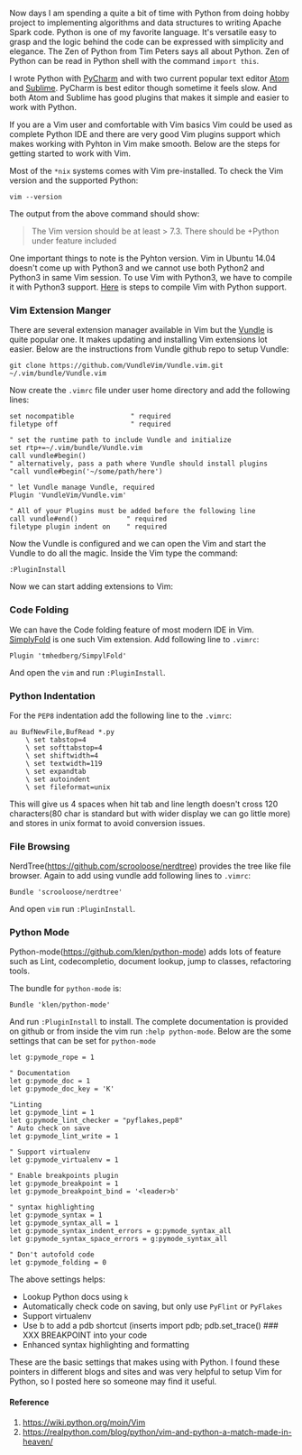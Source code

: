 Now days I am spending a quite a bit of time with Python from doing hobby project to implementing algorithms and data structures to writing Apache Spark code. Python is one of my favorite language. It's versatile easy to grasp and the logic behind the code can be expressed with simplicity and elegance. The Zen of Python from Tim Peters says all about Python. Zen of Python can be read in Python shell with the command ```import this```.

I wrote Python with [PyCharm](https://www.jetbrains.com/pycharm/) and with two current popular text editor [Atom](https://atom.io/) and [Sublime](http://www.sublimetext.com/). PyCharm is best editor though sometime it feels slow. And both Atom and Sublime has good plugins that makes it simple and easier to work with Python.

If you are a Vim user and comfortable with Vim basics Vim could be used as complete Python IDE and there are very good Vim plugins support which makes working with Pyhton in Vim make smooth. Below are the steps for getting started to work with Vim.

Most of the `*nix` systems comes with Vim pre-installed. To check the Vim version and the supported Python:
```
vim --version
```
 The output from the above command should show:

>The Vim version should be at least > 7.3.
> There should be +Python under feature included

One important things to note is the Pyhton version. Vim in Ubuntu 14.04 doesn't come up with Python3 and we cannot use both Python2 and Python3 in same Vim session. To use Vim with Python3, we have to compile it with Python3 support. [Here](http://www.xorpd.net/blog/vim_python3_install.html) is steps to compile Vim with Python support.

### Vim Extension Manger

There are several extension manager available in Vim but the [Vundle](https://github.com/VundleVim) is quite popular one. It makes updating and installing Vim extensions lot easier. Below are the instructions from Vundle github repo to setup Vundle:

```
git clone https://github.com/VundleVim/Vundle.vim.git ~/.vim/bundle/Vundle.vim
```

Now create the `.vimrc` file under user home directory and add the following lines:

```
set nocompatible              " required
filetype off                  " required

" set the runtime path to include Vundle and initialize
set rtp+=~/.vim/bundle/Vundle.vim
call vundle#begin()
" alternatively, pass a path where Vundle should install plugins
"call vundle#begin('~/some/path/here')

" let Vundle manage Vundle, required
Plugin 'VundleVim/Vundle.vim'

" All of your Plugins must be added before the following line
call vundle#end()            " required
filetype plugin indent on    " required
```

Now the Vundle is configured and we can open the Vim and start the Vundle to do all the magic. Inside the Vim type the command:
```
:PluginInstall
```

Now we can start adding extensions to Vim:

### Code Folding
We can have the Code folding feature of most modern IDE in Vim. [SimplyFold](https://github.com/tmhedberg/SimpylFold) is one such Vim extension. Add following line to `.vimrc`:
```
Plugin 'tmhedberg/SimpylFold'
```
And open the `vim` and run `:PluginInstall`.

### Python Indentation
For the `PEP8` indentation add the following line to the `.vimrc`:
```
au BufNewFile,BufRead *.py
    \ set tabstop=4
    \ set softtabstop=4
    \ set shiftwidth=4
    \ set textwidth=119
    \ set expandtab
    \ set autoindent
    \ set fileformat=unix
```
This will give us 4 spaces when hit tab and line length doesn't cross 120 characters(80 char is standard but with wider display we can go little more) and stores in unix format to avoid conversion issues.

### File Browsing
NerdTree(https://github.com/scrooloose/nerdtree) provides the tree like file browser. Again to add using vundle add following lines to `.vimrc`:
```
Bundle 'scrooloose/nerdtree'
```
And open `vim` run `:PluginInstall`.

### Python Mode
Python-mode(https://github.com/klen/python-mode) adds lots of feature such as Lint, codecompletio, document lookup, jump to classes, refactoring tools.

The bundle for `python-mode` is:
```
Bundle 'klen/python-mode'
```
And run `:PluginInstall` to install. The complete documentation is provided on github or from inside the vim run `:help python-mode`. Below are the some settings that can be set for `python-mode`
```
let g:pymode_rope = 1

" Documentation
let g:pymode_doc = 1
let g:pymode_doc_key = 'K'

"Linting
let g:pymode_lint = 1
let g:pymode_lint_checker = "pyflakes,pep8"
" Auto check on save
let g:pymode_lint_write = 1

" Support virtualenv
let g:pymode_virtualenv = 1

" Enable breakpoints plugin
let g:pymode_breakpoint = 1
let g:pymode_breakpoint_bind = '<leader>b'

" syntax highlighting
let g:pymode_syntax = 1
let g:pymode_syntax_all = 1
let g:pymode_syntax_indent_errors = g:pymode_syntax_all
let g:pymode_syntax_space_errors = g:pymode_syntax_all

" Don't autofold code
let g:pymode_folding = 0
```

The above settings helps:
- Lookup Python docs using `k`
- Automatically check code on saving, but only use `PyFlint` or `PyFlakes`
- Support virtualenv
- Use <leader>b to add a pdb shortcut (inserts import pdb; pdb.set_trace() ### XXX BREAKPOINT into your code
- Enhanced syntax highlighting and formatting


These are the basic settings that makes using with Python. I found these pointers in different blogs and sites and was very helpful to setup Vim for Python, so I posted here so someone may find it useful.

#### Reference
1. https://wiki.python.org/moin/Vim
2. https://realpython.com/blog/python/vim-and-python-a-match-made-in-heaven/
